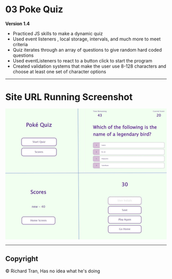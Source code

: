 # 03 Poke Quiz

**Version 1.4**

* Practiced JS skills to make a dynamic quiz
* Used event listeners , local storage, intervals, and much more to meet criteria 
* Quiz iterates through an array of questions to give random hard coded questions
* Used eventListeners to react to a button click to start the program
* Created validation systems that make the user use 8-128 characters and choose at least one set of character options

---

# Site URL Running Screenshot #
![Screenshot](/assets/img/screenshots.JPG?raw=true "Screenshot")

---

## Copyright ##

© Richard Tran, Has no idea what he's doing